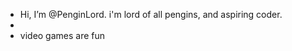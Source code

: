 - Hi, I’m @PenginLord. i'm lord of all pengins, and aspiring coder.
- 
- video games are fun

<!---
PenginLord/PenginLord is a ✨ special ✨ repository because its `README.md` (this file) appears on your GitHub profile.
You can click the Preview link to take a look at your changes.
--->
